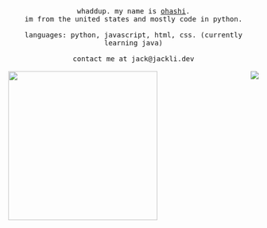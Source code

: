 <p align="center">
  <samp>whaddup. my name is <a href="https://github.com/ohashizu">ohashi</a>.
    <br> 
    im from the united states and mostly code in python.
    <br>
    <br>
    languages: python, javascript, html, css. (currently learning java)
    <br>
    <br>
    contact me at jack@jackli.dev
  </samp>
  <br>
  <br>
  <img src="https://github.com/ohashizu/ohashizu/blob/main/picture.jpg" align="left" width="auto" height="300"/>
  <a href="https://discordbotlist.com/bots/mangaupdates">
    <img src="https://lanyard.cnrad.dev/api/326498384758308875?idleMessage=Doing%20Nothing%20:)" align="right" />
  </a>
</p>


